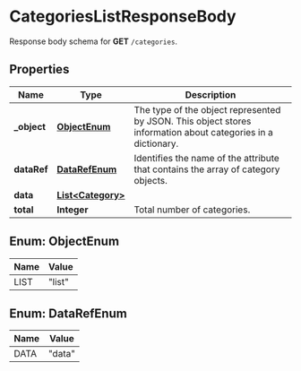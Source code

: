 

# CategoriesListResponseBody

Response body schema for **GET** `/categories`.

## Properties

| Name | Type | Description |
|------------ | ------------- | ------------- |
|**_object** | [**ObjectEnum**](#ObjectEnum) | The type of the object represented by JSON. This object stores information about categories in a dictionary. |
|**dataRef** | [**DataRefEnum**](#DataRefEnum) | Identifies the name of the attribute that contains the array of category objects. |
|**data** | [**List&lt;Category&gt;**](Category.md) |  |
|**total** | **Integer** | Total number of categories. |



## Enum: ObjectEnum

| Name | Value |
|---- | -----|
| LIST | &quot;list&quot; |



## Enum: DataRefEnum

| Name | Value |
|---- | -----|
| DATA | &quot;data&quot; |



